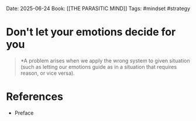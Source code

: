 Date: 2025-06-24
Book: [[THE PARASITIC MIND]]
Tags: #mindset #strategy 


# Don't let your emotions decide for you

>*A problem arises when we apply the wrong system to given situation (such as letting our emotions guide as in a situation that requires reason, or vice versa).

# References
- Preface 
 